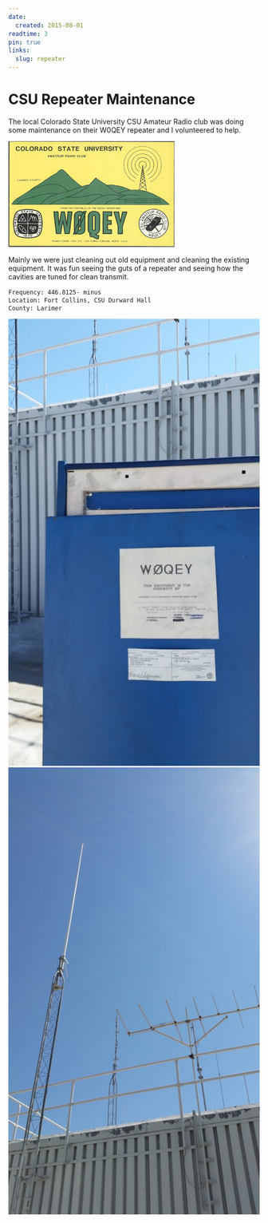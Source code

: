 ```yaml
---
date:
  created: 2015-08-01
readtime: 3
pin: true
links:
  slug: repeater
---
```


# CSU Repeater Maintenance

The local Colorado State University CSU Amateur Radio club was doing some maintenance on their W0QEY repeater and I volunteered to help.

![W0QEY](../../img/w0qey-01.jpg)

<!-- more -->

Mainly we were just cleaning out old equipment and cleaning the existing equipment. It was fun seeing the guts of a repeater and seeing how the cavities are tuned for clean transmit.

    Frequency: 446.8125- minus
    Location: Fort Collins, CSU Durward Hall
    County: Larimer

![W0QEY](../../img/w0qey-02.jpg)
![W0QEY](../../img/w0qey-03.jpg)
